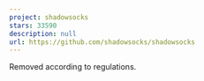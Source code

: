 ```yaml
---
project: shadowsocks
stars: 33590
description: null
url: https://github.com/shadowsocks/shadowsocks
---
```


Removed according to regulations.
